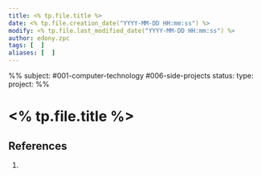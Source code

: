 ```yaml
---
title: <% tp.file.title %>
date: <% tp.file.creation_date("YYYY-MM-DD HH:mm:ss") %>
modify: <% tp.file.last_modified_date("YYYY-MM-DD HH:mm:ss") %>
author: edony.zpc
tags: [  ]
aliases: [  ]
---
```

%%
subject: #001-computer-technology  #006-side-projects
status: 
type: 
project: 
%%
# <% tp.file.title %>


## References
1. 
